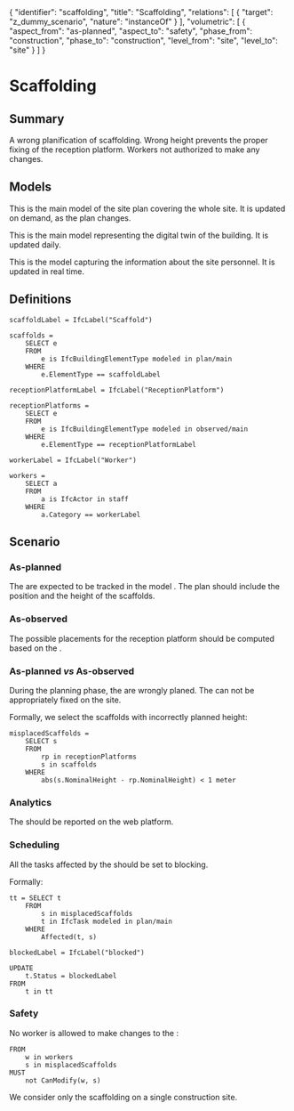 <rasaeco-meta>
{
    "identifier": "scaffolding",
    "title": "Scaffolding",
    "relations": [
        { "target": "z_dummy_scenario", "nature": "instanceOf" }
    ],
    "volumetric": [
        { 
            "aspect_from": "as-planned", "aspect_to": "safety",
            "phase_from": "construction", "phase_to": "construction",
            "level_from": "site", "level_to": "site"
        }
    ]
}
</rasaeco-meta>

# Scaffolding

## Summary

A wrong planification of scaffolding. Wrong height prevents the proper fixing of
the reception platform. Workers not authorized to make any changes.

## Models

<model name="plan/main">

This is the main model of the site plan covering the whole site.
It is updated on demand, as the plan changes.

</model>

<model name="observed/main">

This is the main model representing the digital twin of the building.
It is updated daily.

</model>

<model name="staff">

This is the model capturing the information about the site personnel.
It is updated in real time.

</model>

## Definitions

<def name="scaffolds">

```bim
scaffoldLabel = IfcLabel("Scaffold")

scaffolds = 
    SELECT e
    FROM
        e is IfcBuildingElementType modeled in plan/main
    WHERE 
        e.ElementType == scaffoldLabel
```

</def>

<def name="receptionPlatforms">

```bim
receptionPlatformLabel = IfcLabel("ReceptionPlatform")

receptionPlatforms = 
    SELECT e
    FROM
        e is IfcBuildingElementType modeled in observed/main
    WHERE
        e.ElementType == receptionPlatformLabel
```
</def>

<def name="Workers">

```bin
workerLabel = IfcLabel("Worker")

workers = 
    SELECT a
    FROM
        a is IfcActor in staff
    WHERE
        a.Category == workerLabel
```

</def>


## Scenario

### As-planned

The <ref name="scaffolds" /> are expected to be tracked in 
the model <modelref name="plan/main" />. The plan should include the position 
and the height of the scaffolds.  

### As-observed

The possible placements for the reception platform should be computed based on
the <modelref name="observed/main" />.

### As-planned *vs* As-observed

<phase name="planning">
    During the planning phase, the <ref name="scaffolds" /> are wrongly planed.
</phase>
<phase name="construction">
    The <ref name="receptionPlatforms" /> can not be appropriately fixed 
    on <level name="site">the site</level>.
</phase>

<def name="misplacedScaffolds">

Formally, we select the scaffolds with incorrectly planned height:

```bim
misplacedScaffolds = 
    SELECT s
    FROM
        rp in receptionPlatforms
        s in scaffolds
    WHERE
        abs(s.NominalHeight - rp.NominalHeight) < 1 meter 
```

</def>

### Analytics

The <ref name="misplacedScaffolds" /> should be reported on the web platform.

### Scheduling

All the tasks affected by the <ref name="misplacedScaffolds" /> should be set 
to blocking.

Formally:

```bim
tt = SELECT t 
    FROM
        s in misplacedScaffolds
        t in IfcTask modeled in plan/main
    WHERE
        Affected(t, s)

blockedLabel = IfcLabel("blocked")

UPDATE
    t.Status = blockedLabel
FROM
    t in tt
```

### Safety

No <ref name="workers">worker</ref> is allowed to make changes to 
the <ref name="misplacedScaffolds" />:

```bim
FROM
    w in workers
    s in misplacedScaffolds
MUST
    not CanModify(w, s)
```

<level name="site">We consider only the scaffolding on a single construction 
site.</level>
